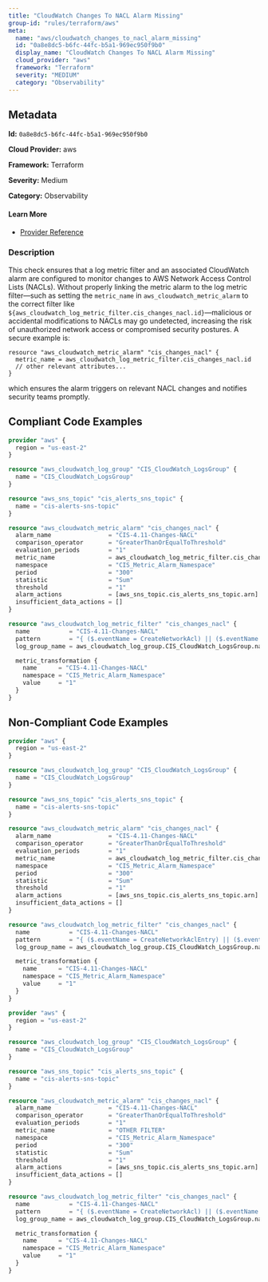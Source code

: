 ```yaml
---
title: "CloudWatch Changes To NACL Alarm Missing"
group-id: "rules/terraform/aws"
meta:
  name: "aws/cloudwatch_changes_to_nacl_alarm_missing"
  id: "0a8e8dc5-b6fc-44fc-b5a1-969ec950f9b0"
  display_name: "CloudWatch Changes To NACL Alarm Missing"
  cloud_provider: "aws"
  framework: "Terraform"
  severity: "MEDIUM"
  category: "Observability"
---
```

## Metadata

**Id:** `0a8e8dc5-b6fc-44fc-b5a1-969ec950f9b0`

**Cloud Provider:** aws

**Framework:** Terraform

**Severity:** Medium

**Category:** Observability

#### Learn More

 - [Provider Reference](https://registry.terraform.io/providers/hashicorp/aws/latest/docs/resources/cloudwatch_log_metric_filter#pattern)

### Description

 This check ensures that a log metric filter and an associated CloudWatch alarm are configured to monitor changes to AWS Network Access Control Lists (NACLs). Without properly linking the metric alarm to the log metric filter—such as setting the `metric_name` in `aws_cloudwatch_metric_alarm` to the correct filter like `${aws_cloudwatch_log_metric_filter.cis_changes_nacl.id}`—malicious or accidental modifications to NACLs may go undetected, increasing the risk of unauthorized network access or compromised security postures. A secure example is:

```
resource "aws_cloudwatch_metric_alarm" "cis_changes_nacl" {
  metric_name = aws_cloudwatch_log_metric_filter.cis_changes_nacl.id
  // other relevant attributes...
}
```

which ensures the alarm triggers on relevant NACL changes and notifies security teams promptly.


## Compliant Code Examples
```terraform
provider "aws" {
  region = "us-east-2"
}

resource "aws_cloudwatch_log_group" "CIS_CloudWatch_LogsGroup" {
  name = "CIS_CloudWatch_LogsGroup"
}

resource "aws_sns_topic" "cis_alerts_sns_topic" {
  name = "cis-alerts-sns-topic"
}

resource "aws_cloudwatch_metric_alarm" "cis_changes_nacl" {
  alarm_name                = "CIS-4.11-Changes-NACL"
  comparison_operator       = "GreaterThanOrEqualToThreshold"
  evaluation_periods        = "1"
  metric_name               = aws_cloudwatch_log_metric_filter.cis_changes_nacl.id
  namespace                 = "CIS_Metric_Alarm_Namespace"
  period                    = "300"
  statistic                 = "Sum"
  threshold                 = "1"
  alarm_actions             = [aws_sns_topic.cis_alerts_sns_topic.arn]
  insufficient_data_actions = []
}

resource "aws_cloudwatch_log_metric_filter" "cis_changes_nacl" {
  name           = "CIS-4.11-Changes-NACL"
  pattern        = "{ ($.eventName = CreateNetworkAcl) || ($.eventName = CreateNetworkAclEntry) || ($.eventName = DeleteNetworkAcl) || ($.eventName = DeleteNetworkAclEntry) || ($.eventName = ReplaceNetworkAclEntry) || ($.eventName = ReplaceNetworkAclAssociation) }"
  log_group_name = aws_cloudwatch_log_group.CIS_CloudWatch_LogsGroup.name

  metric_transformation {
    name      = "CIS-4.11-Changes-NACL"
    namespace = "CIS_Metric_Alarm_Namespace"
    value     = "1"
  }
}

```
## Non-Compliant Code Examples
```terraform
provider "aws" {
  region = "us-east-2"
}

resource "aws_cloudwatch_log_group" "CIS_CloudWatch_LogsGroup" {
  name = "CIS_CloudWatch_LogsGroup"
}

resource "aws_sns_topic" "cis_alerts_sns_topic" {
  name = "cis-alerts-sns-topic"
}

resource "aws_cloudwatch_metric_alarm" "cis_changes_nacl" {
  alarm_name                = "CIS-4.11-Changes-NACL"
  comparison_operator       = "GreaterThanOrEqualToThreshold"
  evaluation_periods        = "1"
  metric_name               = aws_cloudwatch_log_metric_filter.cis_changes_nacl.id
  namespace                 = "CIS_Metric_Alarm_Namespace"
  period                    = "300"
  statistic                 = "Sum"
  threshold                 = "1"
  alarm_actions             = [aws_sns_topic.cis_alerts_sns_topic.arn]
  insufficient_data_actions = []
}

resource "aws_cloudwatch_log_metric_filter" "cis_changes_nacl" {
  name           = "CIS-4.11-Changes-NACL"
  pattern        = "{ ($.eventName = CreateNetworkAclEntry) || ($.eventName = DeleteNetworkAcl) || ($.eventName = DeleteNetworkAclEntry) || ($.eventName = ReplaceNetworkAclEntry) || ($.eventName = ReplaceNetworkAclAssociation) }"
  log_group_name = aws_cloudwatch_log_group.CIS_CloudWatch_LogsGroup.name

  metric_transformation {
    name      = "CIS-4.11-Changes-NACL"
    namespace = "CIS_Metric_Alarm_Namespace"
    value     = "1"
  }
}

```

```terraform
provider "aws" {
  region = "us-east-2"
}

resource "aws_cloudwatch_log_group" "CIS_CloudWatch_LogsGroup" {
  name = "CIS_CloudWatch_LogsGroup"
}

resource "aws_sns_topic" "cis_alerts_sns_topic" {
  name = "cis-alerts-sns-topic"
}

resource "aws_cloudwatch_metric_alarm" "cis_changes_nacl" {
  alarm_name                = "CIS-4.11-Changes-NACL"
  comparison_operator       = "GreaterThanOrEqualToThreshold"
  evaluation_periods        = "1"
  metric_name               = "OTHER FILTER"
  namespace                 = "CIS_Metric_Alarm_Namespace"
  period                    = "300"
  statistic                 = "Sum"
  threshold                 = "1"
  alarm_actions             = [aws_sns_topic.cis_alerts_sns_topic.arn]
  insufficient_data_actions = []
}

resource "aws_cloudwatch_log_metric_filter" "cis_changes_nacl" {
  name           = "CIS-4.11-Changes-NACL"
  pattern        = "{ ($.eventName = CreateNetworkAcl) || ($.eventName = CreateNetworkAclEntry) || ($.eventName = DeleteNetworkAcl) || ($.eventName = DeleteNetworkAclEntry) || ($.eventName = ReplaceNetworkAclEntry) || ($.eventName = ReplaceNetworkAclAssociation) }"
  log_group_name = aws_cloudwatch_log_group.CIS_CloudWatch_LogsGroup.name

  metric_transformation {
    name      = "CIS-4.11-Changes-NACL"
    namespace = "CIS_Metric_Alarm_Namespace"
    value     = "1"
  }
}

```